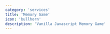 ```yaml
---
category: 'services'
title: 'Memory Game'
icon: 'bullhorn'
description: 'Vanilla Javascript Memory Game'
---
```

